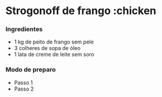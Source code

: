 # Strogonoff de frango :chicken

### Ingredientes

 - 1 kg de peito de frango sem pele
 - 3 colheres de sopa de óleo
 - 1 lata de creme de leite sem soro

### Modo de preparo

 - Passo 1
 - Passo 2
 






